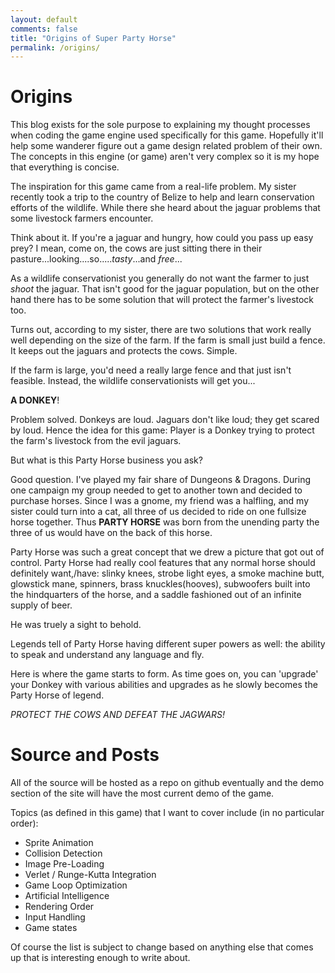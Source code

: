 ```yaml
---
layout: default
comments: false
title: "Origins of Super Party Horse"
permalink: /origins/
---
```


Origins
=======

This blog exists for the sole purpose to explaining my thought processes when coding the game engine used specifically for this game. Hopefully it'll help some wanderer figure out a game design related problem of their own. The concepts in this engine (or game) aren't very complex so it is my hope that everything is concise. 

The inspiration for this game came from a real-life problem. My sister recently took a trip to the country of Belize to help and learn conservation efforts of the wildlife. While there she heard about the jaguar problems that some livestock farmers encounter. 

Think about it. If you're a jaguar and hungry, how could you pass up easy prey? I mean, come on, the cows are just sitting there in their pasture...looking....so.....*tasty*...and *free*...

As a wildlife conservationist you generally do not want the farmer to just *shoot* the jaguar. That isn't good for the jaguar population, but on the other hand there has to be some solution that will protect the farmer's livestock too.

Turns out, according to my sister, there are two solutions that work really well depending on the size of the farm. If the farm is small just build a fence. It keeps out the jaguars and protects the cows. Simple. 

If the farm is large, you'd need a really large fence and that just isn't feasible. Instead, the wildlife conservationists will get you...

**A DONKEY**!

Problem solved. Donkeys are loud. Jaguars don't like loud; they get scared by loud. Hence the idea for this game: Player is a Donkey trying to protect the farm's livestock from the evil jaguars. 

But what is this Party Horse business you ask?

Good question. I've played my fair share of Dungeons & Dragons. During one campaign my group needed to get to another town and decided to purchase horses. Since I was a gnome, my friend was a halfling, and my sister could turn into a cat, all three of us decided to ride on one fullsize horse together. Thus **PARTY HORSE** was born from the unending party the three of us would have on the back of this horse.

Party Horse was such a great concept that we drew a picture that got out of control. Party Horse had really cool features that any normal horse should definitely want,/have: slinky knees, strobe light eyes, a smoke machine butt, glowstick mane, spinners, brass knuckles(hooves), subwoofers built into the hindquarters of the horse, and a saddle fashioned out of an infinite supply of beer. 

He was truely a sight to behold.

Legends tell of Party Horse having different super powers as well: the ability to speak and understand any language and fly. 

Here is where the game starts to form. As time goes on, you can 'upgrade' your Donkey with various abilities and upgrades as he slowly becomes the Party Horse of legend.

*PROTECT THE COWS AND DEFEAT THE JAGWARS!*

Source and Posts
================

All of the source will be hosted as a repo on github eventually and the demo section of the site will have the most current demo of the game. 

Topics (as defined in this game) that I want to cover include (in no particular order):

- Sprite Animation
- Collision Detection
- Image Pre-Loading
- Verlet / Runge-Kutta Integration
- Game Loop Optimization
- Artificial Intelligence
- Rendering Order
- Input Handling 
- Game states

Of course the list is subject to change based on anything else that comes up that is interesting enough to write about.